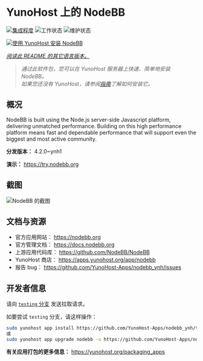 <!--
注意：此 README 由 <https://github.com/YunoHost/apps/tree/master/tools/readme_generator> 自动生成
请勿手动编辑。
-->

# YunoHost 上的 NodeBB

[![集成程度](https://apps.yunohost.org/badge/integration/nodebb)](https://ci-apps.yunohost.org/ci/apps/nodebb/)
![工作状态](https://apps.yunohost.org/badge/state/nodebb)
![维护状态](https://apps.yunohost.org/badge/maintained/nodebb)

[![使用 YunoHost 安装 NodeBB](https://install-app.yunohost.org/install-with-yunohost.svg)](https://install-app.yunohost.org/?app=nodebb)

*[阅读此 README 的其它语言版本。](./ALL_README.md)*

> *通过此软件包，您可以在 YunoHost 服务器上快速、简单地安装 NodeBB。*  
> *如果您还没有 YunoHost，请参阅[指南](https://yunohost.org/install)了解如何安装它。*

## 概况

NodeBB is built using the Node.js server-side Javascript platform, delivering unmatched performance.
Building on this high performance platform means fast and dependable performance that will support even the biggest and most active community.


**分发版本：** 4.2.0~ynh1

**演示：** <https://try.nodebb.org>

## 截图

![NodeBB 的截图](./doc/screenshots/screenshot.png)

## 文档与资源

- 官方应用网站： <https://nodebb.org>
- 官方管理文档： <https://docs.nodebb.org>
- 上游应用代码库： <https://github.com/NodeBB/NodeBB>
- YunoHost 商店： <https://apps.yunohost.org/app/nodebb>
- 报告 bug： <https://github.com/YunoHost-Apps/nodebb_ynh/issues>

## 开发者信息

请向 [`testing` 分支](https://github.com/YunoHost-Apps/nodebb_ynh/tree/testing) 发送拉取请求。

如要尝试 `testing` 分支，请这样操作：

```bash
sudo yunohost app install https://github.com/YunoHost-Apps/nodebb_ynh/tree/testing --debug
或
sudo yunohost app upgrade nodebb -u https://github.com/YunoHost-Apps/nodebb_ynh/tree/testing --debug
```

**有关应用打包的更多信息：** <https://yunohost.org/packaging_apps>
